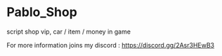 # Pablo_Shop
script shop vip, car / item / money in game

For more information joins my discord : https://discord.gg/2Asr3HEwB3
